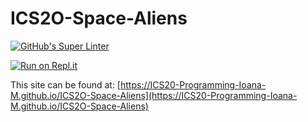 # ICS2O-Space-Aliens
[![GitHub's Super Linter](https://github.com/ICS20-Programming-Ioana-M/ICS2O-Space-Aliens/workflows/GitHub's%20Super%20Linter/badge.svg)](https://github.com/ICS20-Programming-Ioana-M/ICS2O-Space-Aliens/actions)

[![Run on Repl.it](https://repl.it/badge/github/ICS20-Programming-Ioana-M/ICS2O-Space-Aliens)](https://repl.it/github/ICS20-Programming-Ioana-M/ICS2O-Space-Aliens)

This site can be found at: [https://ICS20-Programming-Ioana-M.github.io/ICS2O-Space-Aliens](https://ICS20-Programming-Ioana-M.github.io/ICS2O-Space-Aliens)
